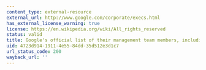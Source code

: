 ```yaml
---
content_type: external-resource
external_url: http://www.google.com/corporate/execs.html
has_external_license_warning: true
license: https://en.wikipedia.org/wiki/All_rights_reserved
status: valid
title: Google's official list of their management team members, including titles
uid: 4723d914-1911-4e55-84dd-35d512e3d1c7
url_status_code: 200
wayback_url: ''
---
```

